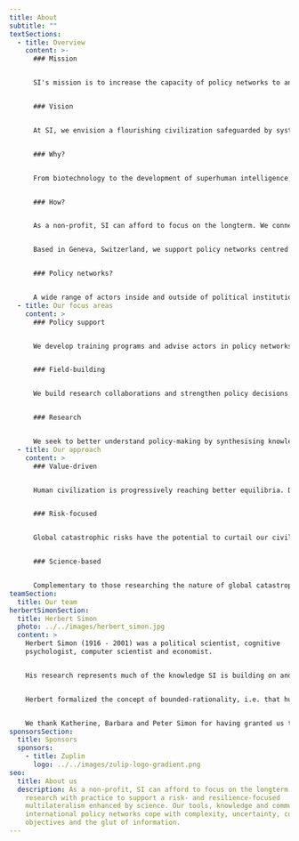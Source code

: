 ```yaml
---
title: About
subtitle: ""
textSections:
  - title: Overview
    content: >-
      ### Mission


      SI's mission is to increase the capacity of policy networks to anticipate global catastrophic risks and build resilience for civilization to flourish.


      ### Vision


      At SI, we envision a flourishing civilization safeguarded by systems that mitigate global catastrophic risks.


      ### Why?


      From biotechnology to the development of superhuman intelligence, humanity is facing emerging challenges of unprecedented scale. The existence of future generations with lives worth living depends on our civilization’s ability to safeguard them from such global catastrophic risks. But the multilateralism needed to govern these low-probability, high-impact events is currently out of sight.


      ### How?


      As a non-profit, SI can afford to focus on the longterm. We connect research with practice to support a risk- and resilience-focused multilateralism enhanced by science. Our tools, knowledge and community help international policy networks cope with the glut of information, competing objectives, complexity and uncertainty. 


      Based in Geneva, Switzerland, we support policy networks centred around the United Nations, the European Union and national governments to discreetly foster their cooperation with the future.


      ### Policy networks?


      A wide range of actors inside and outside of political institutions contribute to the creation of policy: elected officials, bureaucrats, academics, civil society, lobbyists and more. It is this dynamic co-creation process SI seeks to support.
  - title: Our focus areas
    content: >
      ### Policy support 


      We develop training programs and advise actors in policy networks with a focus on improving the collective capacity to exchange information and coordinate in a timely manner.


      ### Field-building


      We build research collaborations and strengthen policy decisions by coordinating a network of longtermist policy-makers and researchers who share knowledge and strategic insights.


      ### Research


      We seek to better understand policy-making by synthesising knowledge, formalizing system dynamics and empirically testing our hypotheses and tools for validity and usefulness.
  - title: Our approach
    content: >
      ### Value-driven


      Human civilization is progressively reaching better equilibria. Despite shocks, such as large-scale epidemics and world wars, people today are living longer and healthier than ever before. This progressive trend suggests that the future could be even better. We work to increase the chances of that happening.


      ### Risk-focused


      Global catastrophic risks have the potential to curtail our civilization's future and or reverse past progress. To build resilience to the most extreme shocks, humanity has to achieve resolute multilateral action. We support policy networks contributing to the governance of low-proability high-impact events.


      ### Science-based


      Complementary to those researching the nature of global catastrophic risks, we research the dynamics of the relevant policy networks. We unite knowledge on policy processes, human behaviour and extreme risks to test hypotheses for improving the relationship between research and policy to achieve resilience.
teamSection:
  title: Our team
herbertSimonSection:
  title: Herbert Simon
  photo: ../../images/herbert_simon.jpg
  content: >
    Herbert Simon (1916 - 2001) was a political scientist, cognitive
    psychologist, computer scientist and economist.


    His research represents much of the knowledge SI is building on and aims to contribute to.


    Herbert formalized the concept of bounded-rationality, i.e. that humans make decisions under uncertainty with cognitive constraints. In 1978, he received the Nobel Prize in Economics and a Turing Award in 1975. He is known for having seminally contributed to the fields of behavioural economics, public administration, complexity science and artificial intelligence.


    We thank Katherine, Barbara and Peter Simon for having granted us the honour of naming the Institute for Longterm Governance after their father.
sponsorsSection:
  title: Sponsors
  sponsors:
    - title: Zuplin
      logo: ../../images/zulip-logo-gradient.png
seo:
  title: About us
  description: As a non-profit, SI can afford to focus on the longterm. We connect
    research with practice to support a risk- and resilience-focused
    multilateralism enhanced by science. Our tools, knowledge and community help
    international policy networks cope with complexity, uncertainty, competing
    objectives and the glut of information.
---
```

